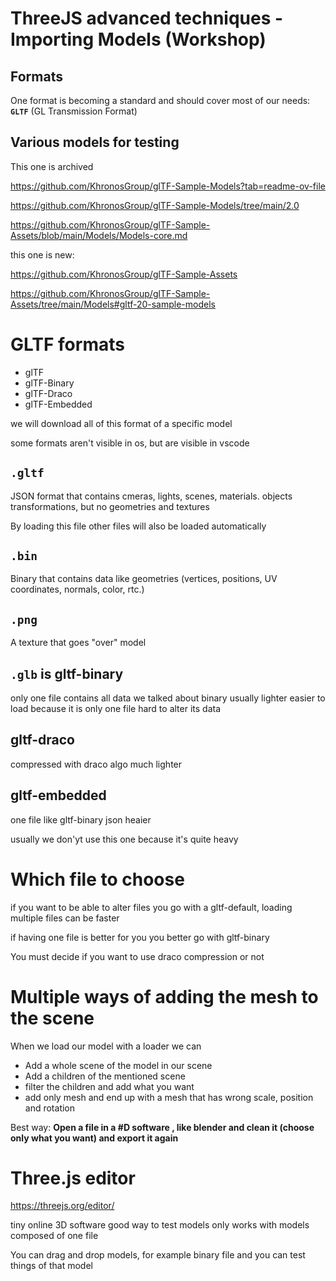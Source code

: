 # ThreeJS advanced techniques - Importing Models (Workshop)

## Formats

One format is becoming a standard and should cover most of our needs: **`GLTF`** (GL Transmission Format)

## Various models for testing

This one is archived

<https://github.com/KhronosGroup/glTF-Sample-Models?tab=readme-ov-file>

<https://github.com/KhronosGroup/glTF-Sample-Models/tree/main/2.0>

<https://github.com/KhronosGroup/glTF-Sample-Assets/blob/main/Models/Models-core.md>

this one is new:

<https://github.com/KhronosGroup/glTF-Sample-Assets>

<https://github.com/KhronosGroup/glTF-Sample-Assets/tree/main/Models#gltf-20-sample-models>


# GLTF formats

- glTF
- glTF-Binary
- glTF-Draco
- glTF-Embedded

we will download all of this format of a specific model

some formats aren't visible in os, but are visible in vscode

## `.gltf`

JSON format that contains cmeras, lights, scenes, materials. objects transformations, but no geometries and textures

By loading this file other files will also be loaded automatically

## `.bin`

Binary that contains data like geometries (vertices, positions, UV coordinates, normals, color, rtc.)

## `.png`

A texture that goes "over" model


## `.glb` is gltf-binary

only one file
contains all data we talked about
binary
usually lighter
easier to load because it is only one file
hard to alter its data


## gltf-draco

compressed with draco algo
much lighter

## gltf-embedded

one file like gltf-binary
json
heaier

usually we don'yt use this one because it's quite heavy

# Which file to choose

if you want to be able to alter files you go with a gltf-default, loading multiple files can be faster

if having one file is better for you you better go with gltf-binary

You must decide if you want to use draco compression or not

# Multiple ways of adding the mesh to the scene

When we load our model with a loader we can

- Add a whole scene of the model in our scene
- Add a children of the mentioned scene
- filter the children and add what you want
- add only mesh and end up with a mesh that has wrong scale, position and rotation

Best way: **Open a file in a #D software , like blender and clean it (choose only what you want) and export it again**



# Three.js editor

<https://threejs.org/editor/>

tiny online 3D software
good way to test models
only works with models composed of one file


You can drag and drop models, for example binary file and you can test things of that model